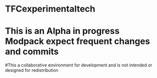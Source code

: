 # TFCexperimentaltech
# This is an Alpha in progress Modpack expect frequent changes and commits
#This a collaborative environment for development and is not intended or designed for redistribution  
